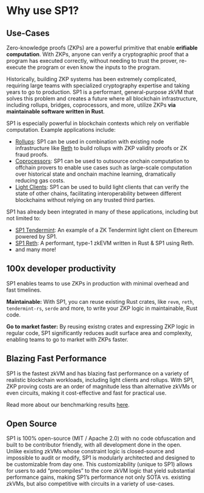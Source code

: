 # Why use SP1?

## Use-Cases

Zero-knowledge proofs (ZKPs) are a powerful primitive that enable **erifiable computation**. With ZKPs, anyone can verify a cryptographic proof that a program has executed correctly, without needing to trust the prover, re-execute the program or even know the inputs to the program.

Historically, building ZKP systems has been extremely complicated, requiring large teams with specialized cryptography expertise and taking years to go to production. SP1 is a performant, general-purpose zkVM that solves this problem and creates a future where all blockchain infrastructure, including rollups, bridges, coprocessors, and more, utilize ZKPs **via maintainable software written in Rust**.

SP1 is especially powerful in blockchain contexts which rely on verifiable computation. Example applications include:
- [Rollups](https://ethereum.org/en/developers/docs/scaling/zk-rollups/): SP1 can be used in combination with existing node infrastructure like [Reth](https://github.com/paradigmxyz/reth) to build rollups with ZKP validity proofs or ZK fraud proofs.
- [Coprocessors](https://crypto.mirror.xyz/BFqUfBNVZrqYau3Vz9WJ-BACw5FT3W30iUX3mPlKxtA): SP1 can be used to outsource onchain computation to offchain provers to enable use cases such as large-scale computation over historical state and onchain machine learning, dramatically reducing gas costs. 
- [Light Clients](https://ethereum.org/en/developers/docs/nodes-and-clients/light-clients/): SP1 can be used to build light clients that can verify the state of other chains, facilitating interoperability between different blockchains without relying on any trusted third parties.

SP1 has already been integrated in many of these applications, including but not limited to:

- [SP1 Tendermint](https://github.com/succinctlabs/sp1-tendermint-example): An example of a ZK Tendermint light client on Ethereum powered by SP1.
- [SP1 Reth](https://github.com/succinctlabs/rsp): A performant, type-1 zkEVM written in Rust & SP1 using Reth.
- and many more!


## 100x developer productivity

SP1 enables teams to use ZKPs in production with minimal overhead and fast timelines.

**Maintainable:** With SP1, you can reuse existing Rust crates, like `revm`, `reth`, `tendermint-rs`, `serde` and more, to write your ZKP logic in maintainable, Rust code.

**Go to market faster:** By reusing existng crates and expressing ZKP logic in regular code, SP1 significantly reduces audit surface area and complexity, enabling teams to go to market with ZKPs faster.

## Blazing Fast Performance

SP1 is the fastest zkVM and has blazing fast performance on a variety of realistic blockchain workloads, including light clients and rollups. With SP1, ZKP proving costs are an order of magnitude less than alternative zkVMs or even circuits, making it cost-effective and fast for practical use.

Read more about our benchmarking results [here](https://blog.succinct.xyz/sp1-production-benchmarks).

## Open Source 

SP1 is 100% open-source (MIT / Apache 2.0) with no code obfuscation and built to be contributor friendly, with all development done in the open. Unlike existing zkVMs whose constraint logic is closed-source and impossible to audit or modify, SP1 is modularly architected and designed to be customizable from day one. This customizability (unique to SP1) allows for users to add “precompiles” to the core zkVM logic that yield substantial performance gains, making SP1’s performance not only SOTA vs. existing zkVMs, but also competitive with circuits in a variety of use-cases.



